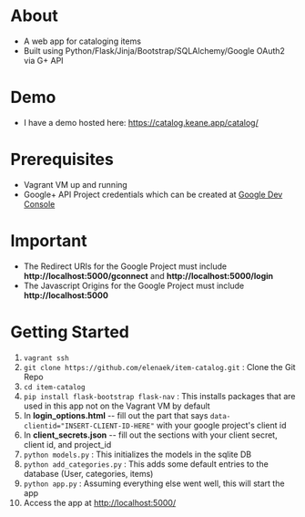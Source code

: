 # About
- A web app for cataloging items
- Built using Python/Flask/Jinja/Bootstrap/SQLAlchemy/Google OAuth2 via G+ API

# Demo
- I have a demo hosted here: https://catalog.keane.app/catalog/

# Prerequisites
- Vagrant VM up and running
- Google+ API Project credentials which can be created at [Google Dev Console](https://console.developers.google.com/)

# Important
- The Redirect URIs for the Google Project must include **http://localhost:5000/gconnect** and **http://localhost:5000/login**
- The Javascript Origins for the Google Project must include **http://localhost:5000**

# Getting Started
1. `vagrant ssh`
2. `git clone https://github.com/elenaek/item-catalog.git` : Clone the Git Repo
3. `cd item-catalog`
3. `pip install flask-bootstrap flask-nav` : This installs packages that are used in this app not on the Vagrant VM by default
4. In **login_options.html** -- fill out the part that says `data-clientid="INSERT-CLIENT-ID-HERE"` with your google project's client id
5. In **client_secrets.json** -- fill out the sections with your client secret, client id, and project_id
6. `python models.py` : This initializes the models in the sqlite DB
7. `python add_categories.py` : This adds some default entries to the database (User, categories, items)
8. `python app.py` : Assuming everything else went well, this will start the app
9. Access the app at [http://localhost:5000/](http://localhost:5000/)